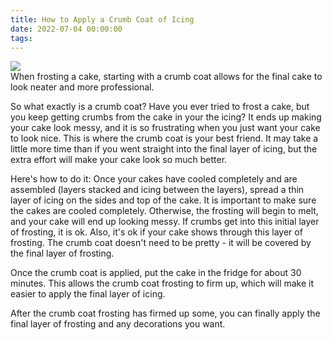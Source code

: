 ```yaml
---
title: How to Apply a Crumb Coat of Icing
date: 2022-07-04 00:00:00
tags:
---
```


<img class="top-image" src="/images/July4Cake11.jpg" />
<div class="post-body">
When frosting a cake, starting with a crumb coat allows for the final cake to look neater and more professional. 

<br>
<!--more-->

So what exactly is a crumb coat? 
Have you ever tried to frost a cake, but you keep getting crumbs from the cake in your the icing? It ends up making your cake look messy, and it is so frustrating when you just want your cake to look nice. 
This is where the crumb coat is your best friend. It may take a little more time than if you went straight into the final layer of icing, but the extra effort will make your cake look so much better. 

Here's how to do it: 
Once your cakes have cooled completely and are assembled (layers stacked and icing between the layers), spread a thin layer of icing on the sides and top of the cake. It is important to make sure the cakes are cooled completely. Otherwise, the frosting will begin to melt, and your cake will end up looking messy. 
If crumbs get into this initial layer of frosting, it is ok. Also, it's ok if your cake shows through this layer of frosting. The crumb coat doesn't need to be pretty - it will be covered by the final layer of frosting. 

Once the crumb coat is applied, put the cake in the fridge for about 30 minutes. This allows the crumb coat frosting to firm up, which will make it easier to apply the final layer of icing. 

After the crumb coat frosting has firmed up some, you can finally apply the final layer of frosting and any decorations you want. 

<br>
</div>

<br>
